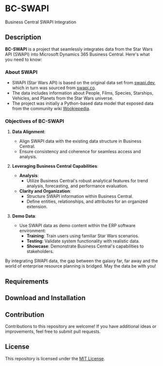 # BC-SWAPI
Business Central SWAPI Integration

## Description

**BC-SWAPI** is a project that seamlessly integrates data from the Star Wars API (SWAPI) into Microsoft Dynamics 365 Business Central. Here's what you need to know:

### About SWAPI
- SWAPI (Star Wars API) is based on the original data set from [swapi.dev](https://swapi.dev/), which in turn was sourced from [swapi.co](https://swapi.dev/about).
- The data includes information about People, Films, Species, Starships, Vehicles, and Planets from the Star Wars universe.
- The project was initially a Python-based data model that exposed data from the community wiki [Wookiepedia](https://starwars.fandom.com/wiki/Wookieepedia).

### Objectives of BC-SWAPI
1. **Data Alignment**:
   - Align SWAPI data with the existing data structure in Business Central.
   - Ensure consistency and coherence for seamless access and analysis.

2. **Leveraging Business Central Capabilities**:
   - **Analysis**:
     - Utilize Business Central's robust analytical features for trend analysis, forecasting, and performance evaluation.
   - **Clarity and Organization**:
     - Structure SWAPI information within Business Central.
     - Define entities, relationships, and attributes for an organized extension.

3. **Demo Data**:
   - Use SWAPI data as demo content within the ERP software environment:
     - **Training**: Train users using familiar Star Wars scenarios.
     - **Testing**: Validate system functionality with realistic data.
     - **Showcase**: Demonstrate Business Central's capabilities to stakeholders.

By integrating SWAPI data, the gap between the galaxy far, far away and the world of enterprise resource planning is bridged. May the data be with you!

## Requirements

## Download and Installation

## Contribution

Contributions to this repository are welcome! If you have additional ideas or improvements, feel free to submit pull requests.

## License

This repository is licensed under the [MIT License](LICENSE).
